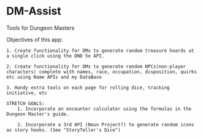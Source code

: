 # DM-Assist
Tools for Dungeon Masters

Objectives of this app:

    1. Create functionality for DMs to generate random treasure hoards at a single click using the DND 5e API.

    2. Create functionality for DMs to generate random NPCs(non-player characters) complete with names, race, occupation, disposition, quirks etc using Name APIs and my DataBase

    3. Handy extra tools on each page for rolling dice, tracking initiative, etc

    STRETCH GOALS:
        1. Incorporate an encounter calculator using the formulas in the Dungeon Master's guide.

        2. Incorporate a 3rd API (Noun Project?) to generate random icons as story hooks. (See "StoryTeller's Dice")
